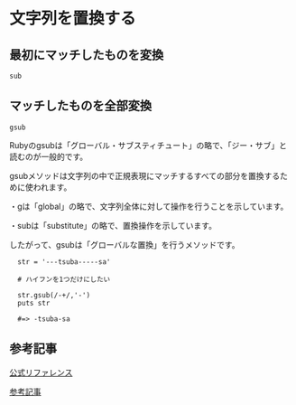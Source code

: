 # 文字列を置換する

  ## 最初にマッチしたものを変換
  `sub`

  ## マッチしたものを全部変換
  `gsub`

  Rubyのgsubは「グローバル・サブスティチュート」の略で、「ジー・サブ」と読むのが一般的です。
  
  gsubメソッドは文字列の中で正規表現にマッチするすべての部分を置換するために使われます。

  ・gは「global」の略で、文字列全体に対して操作を行うことを示しています。
  
  ・subは「substitute」の略で、置換操作を示しています。

  したがって、gsubは「グローバルな置換」を行うメソッドです。

  ```
    str = '---tsuba-----sa'

    # ハイフンを1つだけにしたい

    str.gsub(/-+/,'-')
    puts str
    
    #=> -tsuba-sa
  ```

  ## 参考記事
  [公式リファレンス](https://docs.ruby-lang.org/ja/latest/method/String/i/gsub.html)

  [参考記事](https://qiita.com/s_tatsuki/items/ebf431eaa99ec5acb509)
